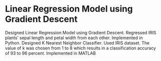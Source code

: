 # Linear Regression Model using Gradient Descent
Designed Linear Regression Model using Gradient Descent. Regressed IRIS plants’ sepal length and petal width from each other. Implemented in Python.
Designed K Nearest Neighbor Classifier. Used IRIS dataset. The value of k was chosen from 1 to 8 which results in a classification accuracy of 93 to 96 percent. Implemented in MATLAB
